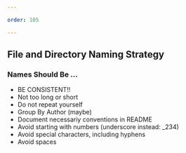 ```yaml
---

order: 105

---
```



## File and Directory Naming Strategy

<div>
    <h3>Names Should Be &hellip;</h3>
    <ul class="small">
        <li class="fragment">BE CONSISTENT!!</li>
        <li class="fragment">Not too long or short</li>
        <li class="fragment">Do not repeat yourself</li>
        <li class="fragment">Group By Author (maybe)</li>
        <li class="fragment">Document necessariy conventions in README</li>
        <li class="fragment">Avoid starting with numbers (underscore instead: _234)</li>
        <li class="fragment">Avoid special characters, including hyphens</li>
        <li class="fragment">Avoid spaces</li>
    </ul>
</div>








